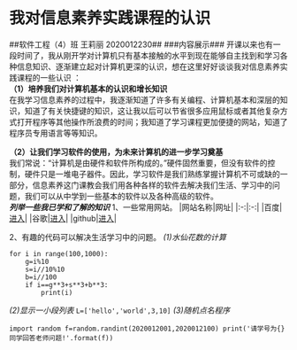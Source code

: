 # 我对信息素养实践课程的认识  
##软件工程（4）班 王莉丽 2020012230##
###内容展示###
  开课以来也有一段时间了，我从刚开学对计算机只有基本接触的水平到现在能够自主找到和学习各种信息知识、逐渐建立起对计算机更深的认识，想在这里好好谈谈我对信息素养实践课程的一些认识 ：  
**（1）培养我们对计算机基本的认识和增长知识**  
  在我学习信息素养的过程中，我逐渐知道了许多有关编程、计算机基本和深层的知识，知道了有关快捷键的知识，这让我以后可以节省很多应用鼠标或者其他复杂方式打开程序等其他操作所浪费的时间；我知道了学习课程更加便捷的网站，知道了程序员专用语言等等知识。

**（2）让我们学习软件的使用，为未来计算机的进一步学习奠基**  
  我们常说：“计算机是由硬件和软件所构成的。”硬件固然重要，但没有软件的控制，硬件只是一堆电子器件。因此，学习软件是我们熟练掌握计算机不可或缺的一部分，信息素养这门课教会我们用各种各样的软件去解决我们生活、学习中的问题，我们可以从中学到一些基本的软件以及各种高级的软件。  
***列举一些我已学和了解的知识***
1、一些常用网站。
|网站名称|网址|
|:-:|:-:|
|百度|[进入](https://www.baidu.com)|
|谷歌|[进入](https://www.google.cn/)|
|github|[进入](https://github.com/)|

2、有趣的代码可以解决生活学习中的问题。
*(1)水仙花数的计算*
```
for i in range(100,1000):
    g=i%10
    s=i//10%10
    b=i//100
    if i==g**3+s**3+b**3:
        print(i)
```
*(2)显示一小段列表*
`L=['hello','world',3,10]`
*(3)随机点名程序*
```
import random f=random.randint(2020012001,2020012100) print('请学号为{}同学回答老师问题!'.format(f))
```
